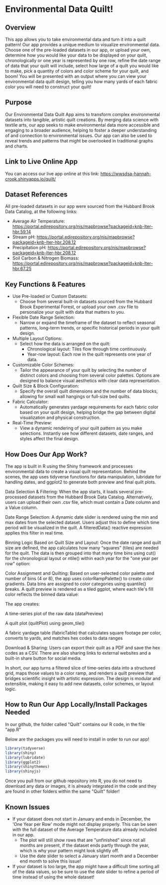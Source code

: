 # Environmental Data Quilt!

## Overview
This app allows you to take environmental data and turn it into a quilt pattern! Our app provides a unique medium to visualize environmental data. Choose one of the pre-loaded datasets in our app, or upload your own, determine how you would like your data to be displayed on your quilt, chronologically or one year is represented by one row, refine the date range of data that your quilt will include, select how large of a quilt you would like to make, pick a quantity of colors and color scheme for your quilt, and boom! You will be presented with an output where you can view your environmental data quilt design, telling you how many yards of each fabric color you will need to construct your quilt!

## Purpose
Our Environmental Data Quilt App aims to transform complex environmental datasets into tangible, artistic quilt creations. By merging data science with textile arts, our app seeks to make environmental data more accessible and engaging to a broader audience, helping to foster a deeper understanding of and connection to environmental issues. Our app can also be used to reveal trends and patterns that might be overlooked in traditional graphs and charts.

## Link to Live Online App
You can access our live app online at this link: https://wwsdsa-hannah-crook.shinyapps.io/quilt/

## Dataset References
All pre-loaded datasets in our app were sourced from the Hubbard Brook Data Catalog, at the following links:
- Average Air Temperature: https://portal.edirepository.org/nis/mapbrowse?packageid=knb-lter-hbr.59.14 ​
- Stream pH: https://portal.edirepository.org/nis/mapbrowse?packageid=knb-lter-hbr.208.12​
- Precipitation pH: https://portal.edirepository.org/nis/mapbrowse?packageid=knb-lter-hbr.208.12​
- Soil Carbon & Nitrogen Biomass: https://portal.edirepository.org/nis/mapbrowse?packageid=knb-lter-hbr.67.25​

## Key Functions & Features
- Use Pre-loaded or Custom Datasets:
    - Choose from several built-in datasets sourced from the Hubbard Brook Experimental Forest, or upload your own .csv file to personalize your quilt with data that matters to you.
- Flexible Date Range Selection:
    - Narrow or expand the timeframe of the dataset to reflect seasonal patterns, long-term trends, or specific historical periods in your quilt design.
- Multiple Layout Options:
    - Select how the data is arranged on the quilt:
        - Chronological layout: Tiles flow through time continuously.
        - Year-row layout: Each row in the quilt represents one year of data.
- Customizable Color Schemes:
    - Tailor the appearance of your quilt by selecting the number of distinct colors and choosing from several color palettes. Options are designed to balance visual aesthetics with clear data representation.
- Quilt Size & Block Configuration:
    - Specify the overall quilt dimensions and the number of data blocks, allowing for small wall hangings or full-size bed quilts.
- Fabric Calculator:
    - Automatically generates yardage requirements for each fabric color based on your quilt design, helping bridge the gap between digital visualization and physical construction.
- Real-Time Preview:
    - View a dynamic rendering of your quilt pattern as you make selections. Instantly see how different datasets, date ranges, and styles affect the final design.
## How Does Our App Work?
The app is built in R using the Shiny framework and processes environmental data to create a visual quilt representation. Behind the scenes, the app uses tidyverse functions for data manipulation, lubridate for handling dates, and ggplot2 to generate both preview and final quilt plots.

Data Selection & Filtering: 
When the app starts, it loads several pre-processed datasets from the Hubbard Brook Data Catalog. Alternatively, users can upload their own .csv file, which must contain a Date column and a Value column.

Date Range Selection:
A dynamic date slider is rendered using the min and max dates from the selected dataset. Users adjust this to define which time period will be visualized in the quilt. A filteredData() reactive expression applies this filter in real time.

Binning Logic Based on Quilt Size and Layout:
Once the date range and quilt size are defined, the app calculates how many “squares” (tiles) are needed for the quilt. The data is then grouped into that many time bins using cut() for the chronological layout or ntile() within each year for the "one year per row" option:

Color Assignment and Quilting:
Based on user-selected color palette and number of bins (4 or 8), the app uses colorRampPalette() to create color gradients. Data bins are assigned to color categories using quantile() breaks. A quilt preview is rendered as a tiled ggplot, where each tile's fill color reflects the binned data value:

The app creates:

A time-series plot of the raw data (dataPreview)

A quilt plot (quiltPlot) using geom_tile()

A fabric yardage table (fabricTable) that calculates square footage per color, converts to yards, and matches hex codes to data ranges

Download & Sharing:
Users can export their quilt as a PDF and save the hex codes as a CSV. There are also sharing links to external websites and a built-in share button for social media.

In short, our app turns a filtered slice of time-series data into a structured grid, maps those values to a color ramp, and renders a quilt preview that bridges scientific insight with artistic expression. The design is modular and extensible, making it easy to add new datasets, color schemes, or layout logic.
## How to Run Our App Locally/Install Packages Needed
In our github, the folder called "Quilt" contains our R code, in the file "app.R"

Below are the packages you will need to install in order to run our app!

```r
library(tidyverse)
library(shiny)
library(lubridate)
library(ggplot2)
library(shinythemes)
library(shinyjs)
```
Once you pull from our github repository into R, you do not need to download any data or images, it is already integrated in the code and they are found in other folders within the same "Quilt" folder!

## Known Issues
- If your dataset does not start in January and ends in December, the 'One Year per Row' mode might not display properly. This can be seen with the full dataset of the Average Temperature data already included in our app.
     - The plot will still show rows that are "unfinished" since not all months are present, if the dataset ends partly through the year, which is why your pattern might look slightly off.
     - Use the date slider to select a January start month and a December end month to solve this issue!
- If your dataset is too large, the app might have a difficult time sorting all of the data values, so be sure to use the date slider to refine a period of time instead of using the whole dataset!       
